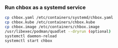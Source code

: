 ### Run chbox as a systemd service

```bash
cp chbox.yaml /etc/containers/systemd/chbox.yaml
cp chbox.kube /etc/containers/chbox.kube
cp chbox.image /etc/containers/chbox.image
/usr/libexec/podman/quadlet --dryrun (optional)
systemctl daemon-reload
systemctl start chbox
```
